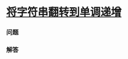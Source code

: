 # [将字符串翻转到单调递增](https://leetcode-cn.com/problems/flip-string-to-monotone-increasing)

### 问题

### 解答

```

```

